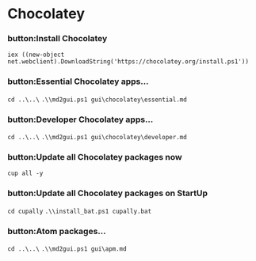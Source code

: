 # Chocolatey

### button:Install Chocolatey
`iex ((new-object net.webclient).DownloadString('https://chocolatey.org/install.ps1'))`

### button:Essential Chocolatey apps...
`cd ..\..\`
`.\\md2gui.ps1 gui\chocolatey\essential.md`

### button:Developer Chocolatey apps...
`cd ..\..\`
`.\\md2gui.ps1 gui\chocolatey\developer.md`
### button:Update all Chocolatey packages now
`cup all -y`

### button:Update all Chocolatey packages on StartUp
`cd cupally`
`.\\install_bat.ps1 cupally.bat`

### button:Atom packages...
`cd ..\..\`
`.\\md2gui.ps1 gui\apm.md`
